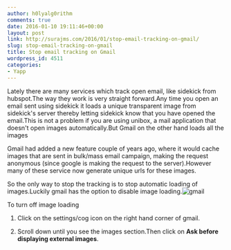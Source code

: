 ```yaml
---
author: h0lyalg0rithm
comments: true
date: 2016-01-10 19:11:46+00:00
layout: post
link: http://surajms.com/2016/01/stop-email-tracking-on-gmail/
slug: stop-email-tracking-on-gmail
title: Stop email tracking on Gmail
wordpress_id: 4511
categories:
- Yapp
---
```


Lately there are many services which track open email, like sidekick from hubspot.The way they work is very straight forward.Any time you open an email sent using sidekick it loads a unique transparent image from sidekick's server thereby letting sidekick know that you have opened the email.This is not a problem if you are using unibox, a mail application that doesn't open images automatically.But Gmail on the other hand loads all the images

Gmail had added a new feature couple of years ago, where it would cache images that are sent in bulk/mass email campaign, making the request anonymous (since google is making the request to the server).However many of these service now generate unique urls for these images.

So the only way to stop the tracking is to stop automatic loading of images.Luckily gmail has the option to disable image loading.![gmail](http://surajms.com/wp-content/uploads/2016/01/gmail-1024x683.png)

To turn off image loading



	
  1. Click on the settings/cog icon on the right hand corner of gmail.

	
  2. Scroll down until you see the images section.Then click on **Ask before displaying external images**.


